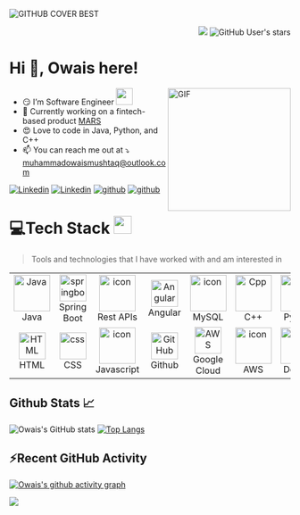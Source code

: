 ![GITHUB COVER BEST](https://user-images.githubusercontent.com/104893311/236267366-3c79f5d9-2587-49aa-96e7-e45e9a546f22.png)
<p align="right"> 
    <img src="https://komarev.com/ghpvc/?username=muhammadowaismushtaq&label=Profile%20views&color=0e75b6&style=flat">
    <img alt="GitHub User's stars" src="https://img.shields.io/github/stars/muhammadowaismushtaq?label=Stars">
</p>
<div class="d-flex flex-column justify-content-center align-items-center w-100" *ngIf="bio$ | async as bio">
    <div class="d-flex flex-column min-vh-95 justify-content-center align-items-center w-100">
        <h1>Hi 👋, <b>Owais here!</b></h1>
<img align="right" alt="GIF" height="220px" src="https://user-images.githubusercontent.com/104893311/219148682-fd27b1a7-85a4-4ac7-8a49-6025a58fb62c.gif" />
        
- :smirk: I’m Software Engineer <img src="https://media.giphy.com/media/WUlplcMpOCEmTGBtBW/giphy.gif" width="30">
- 🌱 Currently working on a fintech-based product [MARS](https://softpak.com/mars/) 
- :heart_eyes: Love to code in Java, Python, and C++
- 📫 You can reach me out at ⤵ <a href="mailto:muhammadowaismushtaq@outlook.com">muhammadowaismushtaq@outlook.com

<div align="justify">

[![Linkedin](https://img.shields.io/badge/-Connect-%230072b1?style=for-the-badge&logo=Linkedin&logoColor=white)](https://www.linkedin.com/in/muhammadowaismushtaq/)
[![Linkedin](https://img.shields.io/badge/-Friend-%233b5998?style=for-the-badge&logo=facebook&logoColor=white)](https://www.facebook.com/muhammadowaismushtaq/)
[![github](https://img.shields.io/badge/-Follow-%23ff69b4?style=for-the-badge&logo=instagram&logoColor=white)](https://www.instagram.com/m_owaismushtaq/)
[![github](https://img.shields.io/badge/-Streak-%23FDFF70?style=for-the-badge&logo=snapchat&logoColor=black)](https://www.snapchat.com/add/m_owaismushtaq/)
<!--- [![github](https://img.shields.io/badge/-Follow-%2300acee?style=for-the-badge&logo=twitter&logoColor=white)](https://twitter.com/m_owaismushtaq/)-->
      
</div>
</div> 

# 💻Tech Stack <img src = "https://media2.giphy.com/media/QssGEmpkyEOhBCb7e1/giphy.gif?cid=ecf05e47a0n3gi1bfqntqmob8g9aid1oyj2wr3ds3mg700bl&rid=giphy.gif" width = 32px> 
<!--- ## My favorite tools and technologies ⚙️ -->

> Tools and technologies that I have worked with and am interested in
<table>
  <tr>
    <td align="center" width="96">
        <img src="https://techstack-generator.vercel.app/java-icon.svg" alt="Java" width="65" height="65" />
      <br>Java
    </td>
    <td align="center" width="96">
        <img src="https://skillicons.dev/icons?i=spring" width="48" height="48" alt="springboot" />
      <br>Spring Boot
    </td>                                                                                                                 
    <td align="center" width="96">
        <img src="https://techstack-generator.vercel.app/restapi-icon.svg" alt="icon" width="65" height="65" />
      <br>Rest APIs
    </td>
       <td align="center" width="96">
        <img src="https://skillicons.dev/icons?i=angular" width="48" height="48" alt="Angular" />
      <br>Angular
    </td>  
       <td align="center" width="96"> 
      <img src="https://techstack-generator.vercel.app/mysql-icon.svg" alt="icon" width="65" height="65" />
       <br>MySQL
    </td> 
    <td align="center" width="96">
        <img src="https://techstack-generator.vercel.app/cpp-icon.svg" alt="Cpp" width="65" height="65" />
      <br>C++
    </td>
    <td align="center" width="96">
        <a href="#macropower-tech">
          <img src="https://techstack-generator.vercel.app/python-icon.svg" alt="Python" width="65" height="65" />
        </a>
        <br>Python
      </td>                                                                                                         
      <td align="center" width="96">
          <img src="https://skillicons.dev/icons?i=tensorflow" width="48" height="48" alt="Tensorflow" />
        <br>Tensorflow
      </td>
 </tr>                                                                                                        
 <tr> 
 <!---
 <td align="center" width="96">
     <img src="https://techstack-generator.vercel.app/csharp-icon.svg" alt="csharp" width="65" height="65" />
      <br>C#
    </td>                                                                                                      
    <td align="center" width="96">
        <img src="https://skillicons.dev/icons?i=dotnet" width="48" height="48" alt="dotnet" />
      <br>Dot Net
    </td>   --->   
    <td align="center"  width="96">
        <img src="https://skillicons.dev/icons?i=html" width="48" height="48" alt="HTML" />
      <br>HTML
    </td>                                                                                  
    <td align="center" width="96">
        <img src="https://skillicons.dev/icons?i=css" width="48" height="48" alt="css" />
      <br>CSS
    </td>                                                                               
     <td align="center" width="96">
        <img src="https://techstack-generator.vercel.app/js-icon.svg" alt="icon" width="65" height="65" />
      <br>Javascript
    </td>                                                                                 
    <td align="center" width="96">
        <img src="https://techstack-generator.vercel.app/github-icon.svg" width="48" height="48" alt="GitHub" />
      <br>Github
    </td>
    <td align="center" width="96">
      <img src="https://skillicons.dev/icons?i=gcp" width="48" height="48" alt="AWS" />
      <br>Google Cloud
    </td>  
    <td align="center" width="96">
      <img src="https://techstack-generator.vercel.app/aws-icon.svg" alt="icon" width="65" height="65" />
       <!--- <img src="https://skillicons.dev/icons?i=aws" width="48" height="48" alt="AWS" /> --->
      <br>AWS
    </td>                                                                                                                                                 
    <td align="center" width="96">
        <img src="https://techstack-generator.vercel.app/docker-icon.svg" alt="icon" width="65" height="65" />
      <br>Docker
    </td>                                                                                                                                                  
    <td align="center" width="96">    
        <img src="https://techstack-generator.vercel.app/kubernetes-icon.svg" width="48" height="48" alt="Angular" />
        <br>Kubernetes
    </td>    
  </tr>
</table>

## Github Stats 📈
![Owais's GitHub stats](https://github-readme-stats.vercel.app/api?username=muhammadowaismushtaq&show_icons=true&include_all_commits=true&count_private=true&title_color=fff&icon_color=79ff97&text_color=9f9f9f&bg_color=151515)
[![Top Langs](https://github-readme-stats.vercel.app/api/top-langs/?username=muhammadowaismushtaq&layout=compact&theme=vision-friendly-dark)](https://github.com/anuraghazra/github-readme-stats)
<!---[![GitHub Streak](http://github-readme-streak-stats.herokuapp.com?user=muhammadowaismushtaq&theme=dark&background=000000)](https://git.io/streak-stats)
     <img height="180em" src="https://github-readme-stats-eight-theta.vercel.app/api?username=muhammadowaismushtaq&show_icons=true&theme=algolia&include_all_commits=true&count_private=true"/> --->



## ⚡Recent GitHub Activity
 
  [![Owais's github activity graph](https://github-readme-activity-graph.vercel.app/graph?username=muhammadowaismushtaq&bg_color=18122B&color=6096B4&line=3A98B9&point=FCFFE7&area=true&hide_border=false)](https://github.com/ashutosh00710/github-readme-activity-graph)
  
 <img src="https://user-images.githubusercontent.com/73097560/115834477-dbab4500-a447-11eb-908a-139a6edaec5c.gif"></a>
  

